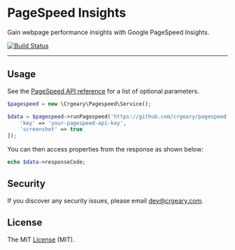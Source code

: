 # PageSpeed Insights

Gain webpage performance insights with Google PageSpeed Insights.

[![Build Status](https://travis-ci.org/crgeary/pagespeed.svg?branch=master)](https://travis-ci.org/crgeary/pagespeed)

* * *

## Usage

See the [PageSpeed API reference](https://developers.google.com/speed/docs/insights/v2/reference/pagespeedapi/runpagespeed) for a list of optional parameters.

````php
$pagespeed = new \Crgeary\Pagespeed\Service();

$data = $pagespeed->runPagespeed('https://github.com/crgeary/pagespeed', [
    'key' => 'your-pagespeed-api-key',
    'screenshot' => true
]);
````

You can then access properties from the response as shown below:

````php
echo $data->responseCode;
````

## Security

If you discover any security issues, please email dev@crgeary.com.

## License

The MIT [License](LICENSE.md) (MIT).